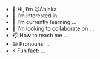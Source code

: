 - 👋 Hi, I’m @Abjaka
- 👀 I’m interested in ...
- 🌱 I’m currently learning ...
- 💞️ I’m looking to collaborate on ...
- 📫 How to reach me ...
- 😄 Pronouns: ...
- ⚡ Fun fact: ...

<!---
Abjaka/Abjaka is a ✨ special ✨ repository because its `README.md` (this file) appears on your GitHub profile.
You can click the Preview link to take a look at your changes.
--->
